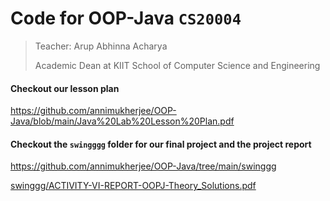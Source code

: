 # Code for OOP-Java `CS20004 `


> Teacher: Arup Abhinna Acharya
> 
> Academic Dean at KIIT School of Computer Science and Engineering


#### Checkout our lesson plan

https://github.com/annimukherjee/OOP-Java/blob/main/Java%20Lab%20Lesson%20Plan.pdf


#### Checkout the `swingggg` folder for our final project and the project report

https://github.com/annimukherjee/OOP-Java/tree/main/swinggg

[swinggg/ACTIVITY-VI-REPORT-OOPJ-Theory_Solutions.pdf](https://github.com/annimukherjee/OOP-Java/blob/main/swinggg/ACTIVITY-VI-REPORT-OOPJ-Theory_Solutions.pdf)
